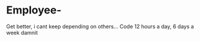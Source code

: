 # Employee-
Get better, i cant keep depending on others... Code 12 hours a day, 6 days a week damnit
